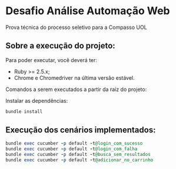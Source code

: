 # Desafio Análise Automação Web

Prova técnica do processo seletivo para a Compasso UOL

## Sobre a execução do projeto: 

Para poder executar, você deverá ter:
- Ruby >= 2.5.x;
- Chrome e Chromedriver na última versão estável.

Comandos a serem executados a partir da raíz do projeto:

Instalar as dependências:
```ruby
bundle install
```

## Execução dos cenários implementados:

```ruby
bundle exec cucumber -p default -t@login_com_sucesso
bundle exec cucumber -p default -t@login_com_falha
bundle exec cucumber -p default -t@busca_sem_resultados
bundle exec cucumber -p default -t@adicionar_no_carrinho

```
